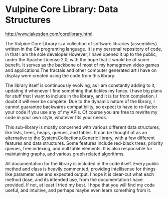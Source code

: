 # Vulpine Core Library: Data Structures

http://www.jakesden.com/corelibrary.html

The Vulpine Core Library is a collection of software libraries (assemblies) written in the C# programing language. It is my personal repository of code, in that I am the sole developer.However, I have opened it up to the public, under the Apache License 2.0, with the hope that it would be of some benefit. It serves as the backbone of most of my homegrown video games and applications.The fractals and other computer generated art I have on display were created using the code from this library.

The library itself is continuously evolving, as I am constantly adding to it, updating it whenever I find something that tickles my fancy. I have big plans for stuff that I want to include in the library, and it is far from completion. I doubt it will ever be complete. Due to the dynamic nature of the library, I cannot guarantee backwards compatibility, so expect to have to re-factor your code if you use any of my APIs. Of course you are free to rewrite my code in your own style, whatever fits your needs.

This sub-library is mostly concerned with various different data structures, like lists, trees, heaps, queues, and tables. It can be thought of as an alternative to the System.Collections.Generic library, with a few different features and data structures. Some features include red-black trees, priority queues, free indexing, and null table elements. It is also responsible for maintaining graphs, and various graph related algorithms.

All documentation for the library is included in the code itself. Every public method and class is heavily commented, providing intellisense for things like parameter use and expected output. I hope it is clear-cut what each method dose, and its intended use, from the documentation I have provided. If not, at least I tried my best. I hope that you will find my code useful, and intuitive, and perhaps maybe even learn something from it.
